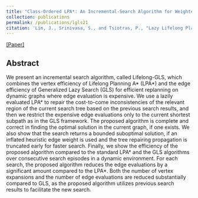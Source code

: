 ```yaml
---
title: "Class-Ordered LPA*: An Incremental-Search Algorithm for Weighted Colored Graphs"
collection: publications
permalink: /publications/lgls21
citation: 'Lim, J., Srinivasa, S., and Tsiotras, P., "Lazy Lifelong Planning for Efficient Replanning in Graphs with Expensive Edge Evaluation,” arXiv e-prints, arXiv:2105.12076, May. 2021.'
---
```


[[Paper]](https://arxiv.org/pdf/2105.12076.pdf)

## Abstract
We present an incremental search algorithm, called Lifelong-GLS, which combines the vertex efficiency of Lifelong Planning A* (LPA*) and the edge efficiency of Generalized Lazy Search (GLS) for efficient replanning on dynamic graphs where edge evaluation is expensive. We use a lazily evaluated LPA* to repair the cost-to-come inconsistencies of the relevant region of the current search tree based on the previous search results, and then we restrict the expensive edge evaluations only to the current shortest subpath as in the GLS framework. The proposed algorithm is complete and correct in finding the optimal solution in the current graph, if one exists. We also show that the search returns a bounded suboptimal solution, if an inflated heuristic edge weight is used and the tree repairing propagation is truncated early for faster search. Finally, we show the efficiency of the proposed algorithm compared to the standard LPA* and the GLS algorithms over consecutive search episodes in a dynamic environment. For each search, the proposed algorithm reduces the edge evaluations by a significant amount compared to the LPA*. Both the number of vertex expansions and the number of edge evaluations are reduced substantially compared to GLS, as the proposed algorithm utilizes previous search results to facilitate the new search.
